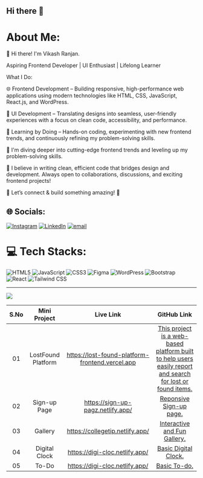 ## Hi there 👋

<!--
**itsvikashranjan/itsvikashranjan** is a ✨ _special_ ✨ repository because its `README.md` (this file) appears on your GitHub profile.

Here are some ideas to get you started:

- 🔭 I’m currently working on ...
- 🌱 I’m currently learning ...
- 👯 I’m looking to collaborate on ...
- 🤔 I’m looking for help with ...
- 💬 Ask me about ...
- 📫 How to reach me: ...
- 😄 Pronouns: ...
- ⚡ Fun fact: ...
-->


# About Me:
🚀 Hi there! I'm Vikash Ranjan.

Aspiring Frontend Developer | UI Enthusiast | Lifelong Learner


 What I Do:

🌐 Frontend Development – Building responsive, high-performance web applications using modern technologies like HTML, CSS, JavaScript, React.js, and WordPress.

🔮 UI Development – Translating designs into seamless, user-friendly experiences with a focus on clean code, accessibility, and performance.

🏹 Learning by Doing – Hands-on coding, experimenting with new frontend trends, and continuously refining my problem-solving skills.

🔭 I'm diving deeper into cutting-edge frontend trends and leveling up my problem-solving skills.



📌 I believe in writing clean, efficient code that bridges design and development. Always open to collaborations, discussions, and exciting frontend projects!


💼 Let’s connect & build something amazing! 🚀


## 🌐 Socials:
[![Instagram](https://img.shields.io/badge/Instagram-%23E4405F.svg?logo=Instagram&logoColor=white)](https://instagram.com/@itsvikashranjan) [![LinkedIn](https://img.shields.io/badge/LinkedIn-%230077B5.svg?logo=linkedin&logoColor=white)](https://www.linkedin.com/in/vikash-ranjan-6883a9213) [![email](https://img.shields.io/badge/Email-D14836?logo=gmail&logoColor=white)](mailto:itsvikashranjan@gmail.com) 

# 💻 Tech Stacks:
![HTML5](https://img.shields.io/badge/html5-%23E34F26.svg?style=for-the-badge&logo=html5&logoColor=white) ![JavaScript](https://img.shields.io/badge/javascript-%23323330.svg?style=for-the-badge&logo=javascript&logoColor=%23F7DF1E) ![CSS3](https://img.shields.io/badge/css3-%231572B6.svg?style=for-the-badge&logo=css3&logoColor=white) ![Figma](https://img.shields.io/badge/figma-%23F24E1E.svg?style=for-the-badge&logo=figma&logoColor=white) ![WordPress](https://img.shields.io/badge/WordPress-%23117AC9.svg?style=for-the-badge&logo=WordPress&logoColor=white) ![Bootstrap](https://img.shields.io/badge/bootstrap-%238511FA.svg?style=for-the-badge&logo=bootstrap&logoColor=white) ![React](https://img.shields.io/badge/react-%2320232a.svg?style=for-the-badge&logo=react&logoColor=%2361DAFB) ![Tailwind CSS](https://img.shields.io/badge/TailwindCSS-06B6D4?style=for-the-badge&logo=tailwindcss&logoColor=white)



---
[![](https://visitcount.itsvg.in/api?id=itsvikashranjan&icon=3&color=9)](https://visitcount.itsvg.in)





| 	S.No	   | 	 Mini Project	  | 	Live Link	   |   GitHub Link  |
| 	:-----:	 | 	:------------:  | 	:---------:  | 	:----------:  |
| 	01	     |LostFound Platform|<a href="">https://lost-found-platform-frontend.vercel.app</a>  | <a href="">This project is a web-based platform built to help users easily report and search for lost or found items.</a>|
| 	02	|Sign-up Page |<a href="">https://sign-up-pagz.netlify.app/</a>  | <a href="">Reponsive Sign-up page.</a>  |
| 	03	|Gallery      |<a href="">https://collegetip.netlify.app/</a>  | <a href="">Interactive and Fun Gallery. </a>  |
| 	04	|Digital Clock      |<a href="">https://digi-cloc.netlify.app/</a>  | <a href="">Basic Digital Clock. </a>  |
| 	05	|To-Do  |<a href="">https://digi-cloc.netlify.app/</a>  | <a href=""> Basic To-do. </a>  |



